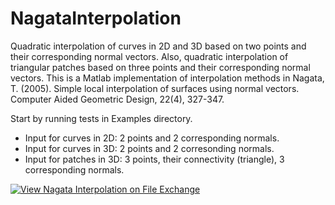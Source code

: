 # NagataInterpolation

Quadratic interpolation of curves in 2D and 3D based on two points and their corresponding normal vectors. Also, quadratic interpolation of triangular patches based on three points and their corresponding normal vectors. This is a Matlab implementation of interpolation methods in Nagata, T. (2005). Simple local interpolation of surfaces using normal vectors. Computer Aided Geometric Design, 22(4), 327-347.

Start by running tests in Examples directory.

* Input for curves in 2D: 2 points and 2 corresponding normals.
* Input for curves in 3D: 2 points and 2 corresonding normals.
* Input for patches in 3D: 3 points, their connectivity (triangle), 3 corresponding normals.

[![View Nagata Interpolation on File Exchange](https://www.mathworks.com/matlabcentral/images/matlab-file-exchange.svg)](https://www.mathworks.com/matlabcentral/fileexchange/85964-nagata-interpolation)
